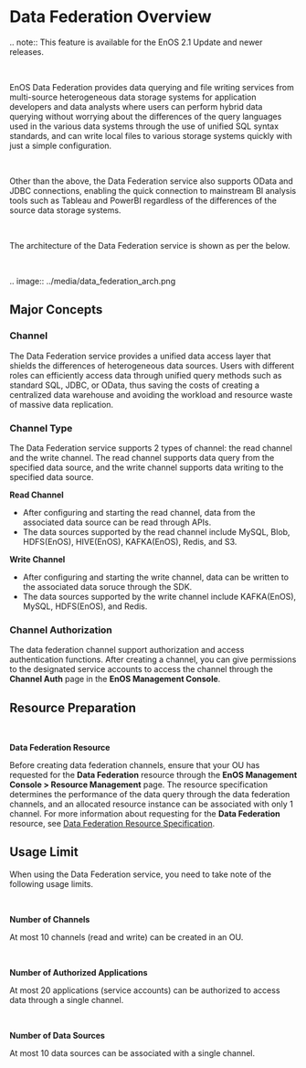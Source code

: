# Data Federation Overview

.. note:: This feature is available for the EnOS 2.1 Update and newer releases.

<br />

EnOS Data Federation provides data querying and file writing services from multi-source heterogeneous data storage systems for application developers and data analysts where users can perform hybrid data querying without worrying about the differences of the query languages used in the various data systems through the use of unified SQL syntax standards, and can write local files to various storage systems quickly with just a simple configuration.

<br />

Other than the above, the Data Federation service also supports OData and JDBC connections, enabling the quick connection to mainstream BI analysis tools such as Tableau and PowerBI regardless of the differences of the source data storage systems.

<br />

The architecture of the Data Federation service is shown as per the below.

<br />

.. image:: ../media/data_federation_arch.png

## Major Concepts

### Channel

The Data Federation service provides a unified data access layer that shields the differences of heterogeneous data sources. Users with different roles can efficiently access data through unified query methods such as standard SQL, JDBC, or OData, thus saving the costs of creating a centralized data warehouse and avoiding the workload and resource waste of massive data replication.

### Channel Type

The Data Federation service supports 2 types of channel: the read channel and the write channel. The read channel supports data query from the specified data source, and the write channel supports data writing to the specified data source.

**Read Channel**

- After configuring and starting the read channel, data from the associated data source can be read through APIs.
- The data sources supported by the read channel include MySQL, Blob, HDFS(EnOS), HIVE(EnOS), KAFKA(EnOS), Redis, and S3.

**Write Channel**

- After configuring and starting the write channel, data can be written to the associated data soruce through the SDK.
- The data sources supported by the write channel include KAFKA(EnOS), MySQL, HDFS(EnOS), and Redis.

### Channel Authorization

The data federation channel support authorization and access authentication functions. After creating a channel, you can give permissions to the designated service accounts to access the channel through the **Channel Auth** page in the **EnOS Management Console**.

## Resource Preparation

<br />

**Data Federation Resource**

Before creating data federation channels, ensure that your OU has requested for the **Data Federation** resource through the **EnOS Management Console > Resource Management** page. The resource specification determines the performance of the data query through the data federation channels, and an allocated resource instance can be associated with only 1 channel. For more information about requesting for the **Data Federation** resource, see [Data Federation Resource Specification](/docs/enos/en/dev/resourcemanagement/reference/data_federation_resource.html).


## Usage Limit

When using the Data Federation service, you need to take note of the following usage limits.

<br />

**Number of Channels**

At most 10 channels (read and write) can be created in an OU.

<br />

**Number of Authorized Applications**

At most 20 applications (service accounts) can be authorized to access data through a single channel.

<br />

**Number of Data Sources**

At most 10 data sources can be associated with a single channel.

<!--end-->
